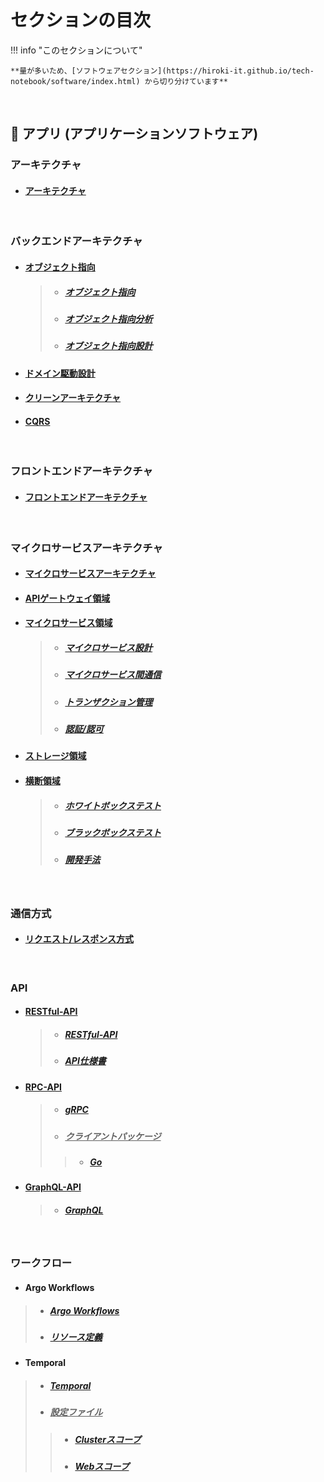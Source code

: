 # セクションの目次

!!! info "このセクションについて"

    **量が多いため、[ソフトウェアセクション](https://hiroki-it.github.io/tech-notebook/software/index.html) から切り分けています**

<br>

## 🚀 アプリ (アプリケーションソフトウェア) 

### アーキテクチャ

* #### [アーキテクチャ](https://hiroki-it.github.io/tech-notebook/software/software_application_architecture.html)

<br>

### バックエンドアーキテクチャ

* #### <u>オブジェクト指向</u>
  > * ##### [︎オブジェクト指向](https://hiroki-it.github.io/tech-notebook/software/software_application_architecture_backend_object_orientation.html)
  > * ##### [︎オブジェクト指向分析](https://hiroki-it.github.io/tech-notebook/software/software_application_architecture_backend_object_orientation_analysis.html)
  > * ##### [︎オブジェクト指向設計](https://hiroki-it.github.io/tech-notebook/software/software_application_architecture_backend_object_orientation_design.html)

* #### [︎ドメイン駆動設計](https://hiroki-it.github.io/tech-notebook/software/software_application_architecture_backend_domain_driven_design.html)

* #### [︎クリーンアーキテクチャ](https://hiroki-it.github.io/tech-notebook/software/software_application_architecture_backend_domain_driven_design_clean_architecture.html)

* #### [︎CQRS](https://hiroki-it.github.io/tech-notebook/software/software_application_architecture_backend_cqrs.html)

<br>

### フロントエンドアーキテクチャ

* #### [︎フロントエンドアーキテクチャ](https://hiroki-it.github.io/tech-notebook/software/software_application_architecture_frontend.html)

<br>

### マイクロサービスアーキテクチャ

* #### [︎マイクロサービスアーキテクチャ](https://hiroki-it.github.io/tech-notebook/software/software_application_architecture_microservices.html)

* #### [APIゲートウェイ領域](https://hiroki-it.github.io/tech-notebook/software/software_application_architecture_microservices_api_gateway.html)

* #### <u>マイクロサービス領域</u>
  > * ##### [マイクロサービス設計](https://hiroki-it.github.io/tech-notebook/software/software_application_architecture_microservices_services_design.html)
  > * ##### [マイクロサービス間通信](https://hiroki-it.github.io/tech-notebook/software/software_application_architecture_microservices_services_connection.html)
  > * ##### [トランザクション管理](https://hiroki-it.github.io/tech-notebook/software/software_application_architecture_microservices_services_transaction.html)
  > * ##### [認証/認可](https://hiroki-it.github.io/tech-notebook/software/software_application_architecture_microservices_services_auth.html)

* #### [ストレージ領域](https://hiroki-it.github.io/tech-notebook/software/software_application_architecture_microservices_storage.html)

* #### <u>横断領域</u>
  > * ##### [ホワイトボックステスト](https://hiroki-it.github.io/tech-notebook/software/software_application_architecture_microservices_test_whitebox.html)
  > * ##### [ブラックボックステスト](https://hiroki-it.github.io/tech-notebook/software/software_application_architecture_microservices_test_blackbox.html)
  > * ##### [開発手法](https://hiroki-it.github.io/tech-notebook/software/software_application_architecture_microservices_development.html)

<br>

### 通信方式

* #### [リクエスト/レスポンス方式](https://hiroki-it.github.io/tech-notebook/software/software_application_communication_style_request_response.html)

<br>

### API

* #### <u>RESTful-API</u>
  > * ##### [︎RESTful-API](https://hiroki-it.github.io/tech-notebook/software/software_application_communication_style_api_restful.html)
  > * ##### [︎API仕様書](https://hiroki-it.github.io/tech-notebook/software/software_application_communication_style_api_restful_api_specification.html)

* #### <u>RPC-API</u>
  > * ##### [︎gRPC](https://hiroki-it.github.io/tech-notebook/software/software_application_api_rpc_api_grpc.html)
  > * ##### <u>クライアントパッケージ</u>
  > > * ##### [Go](https://hiroki-it.github.io/tech-notebook/software/software_application_api_rpc_api_grpc_client_package_go.html)

* #### <u>GraphQL-API</u>
  > * ##### [GraphQL](https://hiroki-it.github.io/tech-notebook/software/software_application_api_graphql_api_graphql.html)

<br>

### ワークフロー

* #### Argo Workflows
 > * ##### [Argo Workflows](https://hiroki-it.github.io/tech-notebook/software/software_application_workflow_argoworkflow.html)
 > * ##### [︎リソース定義](https://hiroki-it.github.io/tech-notebook/software/software_application_workflow_argoworkflow_resource_definition.html)

* #### Temporal
 > * ##### [Temporal](https://hiroki-it.github.io/tech-notebook/software/software_application_workflow_temporal.html)
 > * ##### <u>設定ファイル</u>
 > > * ##### [Clusterスコープ](https://hiroki-it.github.io/tech-notebook/software/software_application_workflow_temporal_conf_cluster.html)
 > > * ##### [Webスコープ](https://hiroki-it.github.io/tech-notebook/software/software_application_workflow_temporal_conf_web.html)
